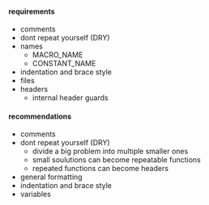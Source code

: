 #### requirements

* comments
* dont repeat yourself (DRY)
* names
  * MACRO_NAME
  * CONSTANT_NAME
* indentation and brace style
* files
* headers
  * internal header guards

#### **recommendations**

* comments
* dont repeat yourself (DRY)
  * divide a big problem into multiple smaller ones
  * small soulutions can become repeatable functions
  * repeated functions can become headers
* general formatting
* indentation and brace style
* variables



